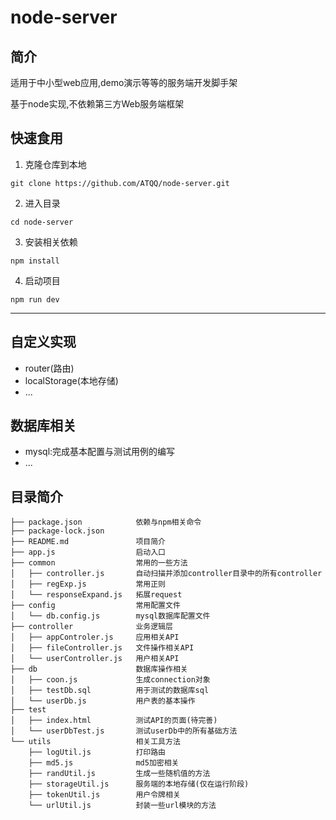 # node-server

## 简介
适用于中小型web应用,demo演示等等的服务端开发脚手架

基于node实现,不依赖第三方Web服务端框架

## 快速食用
1. 克隆仓库到本地
```git
git clone https://github.com/ATQQ/node-server.git
```

2. 进入目录
```shell
cd node-server
```

3. 安装相关依赖
```npm
npm install
```

4. 启动项目
```npm
npm run dev
```
---

## 自定义实现
* router(路由)
* localStorage(本地存储)
* ...

## 数据库相关
* mysql:完成基本配置与测试用例的编写
* ...

## 目录简介

```text
├── package.json            依赖与npm相关命令
├── package-lock.json
├── README.md               项目简介
├── app.js                  启动入口
├── common                  常用的一些方法
│   ├── controller.js       自动扫描并添加controller目录中的所有controller
│   ├── regExp.js           常用正则
│   └── responseExpand.js   拓展request
├── config                  常用配置文件
│   └── db.config.js        mysql数据库配置文件
├── controller              业务逻辑层
│   ├── appControler.js     应用相关API
│   ├── fileController.js   文件操作相关API
│   └── userController.js   用户相关API
├── db                      数据库操作相关
│   ├── coon.js             生成connection对象
│   ├── testDb.sql          用于测试的数据库sql
│   └── userDb.js           用户表的基本操作
├── test
│   ├── index.html          测试API的页面(待完善)
│   └── userDbTest.js       测试userDb中的所有基础方法
└── utils                   相关工具方法
    ├── logUtil.js          打印路由
    ├── md5.js              md5加密相关
    ├── randUtil.js         生成一些随机值的方法
    ├── storageUtil.js      服务端的本地存储(仅在运行阶段)
    ├── tokenUtil.js        用户令牌相关
    └── urlUtil.js          封装一些url模块的方法
```
